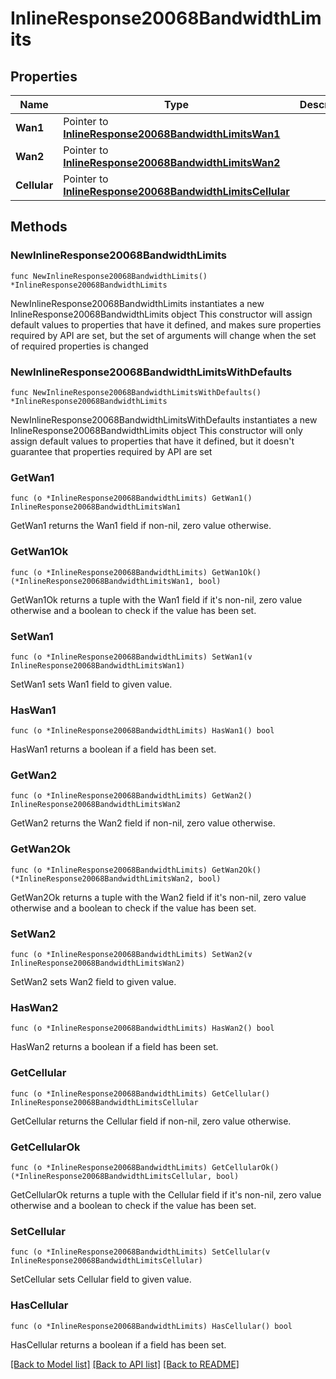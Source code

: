 # InlineResponse20068BandwidthLimits

## Properties

Name | Type | Description | Notes
------------ | ------------- | ------------- | -------------
**Wan1** | Pointer to [**InlineResponse20068BandwidthLimitsWan1**](InlineResponse20068BandwidthLimitsWan1.md) |  | [optional] 
**Wan2** | Pointer to [**InlineResponse20068BandwidthLimitsWan2**](InlineResponse20068BandwidthLimitsWan2.md) |  | [optional] 
**Cellular** | Pointer to [**InlineResponse20068BandwidthLimitsCellular**](InlineResponse20068BandwidthLimitsCellular.md) |  | [optional] 

## Methods

### NewInlineResponse20068BandwidthLimits

`func NewInlineResponse20068BandwidthLimits() *InlineResponse20068BandwidthLimits`

NewInlineResponse20068BandwidthLimits instantiates a new InlineResponse20068BandwidthLimits object
This constructor will assign default values to properties that have it defined,
and makes sure properties required by API are set, but the set of arguments
will change when the set of required properties is changed

### NewInlineResponse20068BandwidthLimitsWithDefaults

`func NewInlineResponse20068BandwidthLimitsWithDefaults() *InlineResponse20068BandwidthLimits`

NewInlineResponse20068BandwidthLimitsWithDefaults instantiates a new InlineResponse20068BandwidthLimits object
This constructor will only assign default values to properties that have it defined,
but it doesn't guarantee that properties required by API are set

### GetWan1

`func (o *InlineResponse20068BandwidthLimits) GetWan1() InlineResponse20068BandwidthLimitsWan1`

GetWan1 returns the Wan1 field if non-nil, zero value otherwise.

### GetWan1Ok

`func (o *InlineResponse20068BandwidthLimits) GetWan1Ok() (*InlineResponse20068BandwidthLimitsWan1, bool)`

GetWan1Ok returns a tuple with the Wan1 field if it's non-nil, zero value otherwise
and a boolean to check if the value has been set.

### SetWan1

`func (o *InlineResponse20068BandwidthLimits) SetWan1(v InlineResponse20068BandwidthLimitsWan1)`

SetWan1 sets Wan1 field to given value.

### HasWan1

`func (o *InlineResponse20068BandwidthLimits) HasWan1() bool`

HasWan1 returns a boolean if a field has been set.

### GetWan2

`func (o *InlineResponse20068BandwidthLimits) GetWan2() InlineResponse20068BandwidthLimitsWan2`

GetWan2 returns the Wan2 field if non-nil, zero value otherwise.

### GetWan2Ok

`func (o *InlineResponse20068BandwidthLimits) GetWan2Ok() (*InlineResponse20068BandwidthLimitsWan2, bool)`

GetWan2Ok returns a tuple with the Wan2 field if it's non-nil, zero value otherwise
and a boolean to check if the value has been set.

### SetWan2

`func (o *InlineResponse20068BandwidthLimits) SetWan2(v InlineResponse20068BandwidthLimitsWan2)`

SetWan2 sets Wan2 field to given value.

### HasWan2

`func (o *InlineResponse20068BandwidthLimits) HasWan2() bool`

HasWan2 returns a boolean if a field has been set.

### GetCellular

`func (o *InlineResponse20068BandwidthLimits) GetCellular() InlineResponse20068BandwidthLimitsCellular`

GetCellular returns the Cellular field if non-nil, zero value otherwise.

### GetCellularOk

`func (o *InlineResponse20068BandwidthLimits) GetCellularOk() (*InlineResponse20068BandwidthLimitsCellular, bool)`

GetCellularOk returns a tuple with the Cellular field if it's non-nil, zero value otherwise
and a boolean to check if the value has been set.

### SetCellular

`func (o *InlineResponse20068BandwidthLimits) SetCellular(v InlineResponse20068BandwidthLimitsCellular)`

SetCellular sets Cellular field to given value.

### HasCellular

`func (o *InlineResponse20068BandwidthLimits) HasCellular() bool`

HasCellular returns a boolean if a field has been set.


[[Back to Model list]](../README.md#documentation-for-models) [[Back to API list]](../README.md#documentation-for-api-endpoints) [[Back to README]](../README.md)


